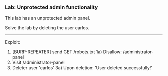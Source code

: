 ### Lab: Unprotected admin functionality


This lab has an unprotected admin panel.

Solve the lab by deleting the user carlos.


_____

Exploit:

1) [BURP-REPEATER] send GET /robots.txt
    1a) Disallow: /administrator-panel
2) Visit /administrator-panel
3) Deleter user 'carlos'
    3a) Upon deletion: 'User deleted successfully!'